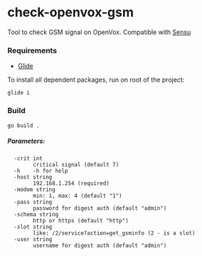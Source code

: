 # check-openvox-gsm

Tool to check GSM signal on OpenVox. Compatible with [Sensu](https://sensuapp.org) 

### Requirements
 - [Glide](https://github.com/Masterminds/glide)
 
To install all dependent packages, run on root of the project:
```
glide i
```

### Build
```
go build .
```
 
##### Parameters:
```
  -crit int
        critical signal (default 7)
  -h    -h for help
  -host string
        192.168.1.254 (required)
  -modem string
        min: 1, max: 4 (default "1")
  -pass string
        password for digest auth (default "admin")
  -schema string
        http or https (default "http")
  -slot string
        like: /2/service?action=get_gsminfo (2 - is a slot)
  -user string
        username for digest auth (default "admin")
```